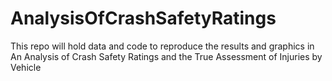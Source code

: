 # AnalysisOfCrashSafetyRatings
This repo will hold data and code to reproduce the results and graphics in An Analysis of Crash Safety Ratings and the True Assessment of Injuries by Vehicle
